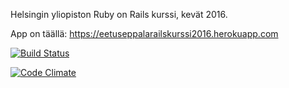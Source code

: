 Helsingin yliopiston Ruby on Rails kurssi, kevät 2016.

App on täällä: https://eetuseppalarailskurssi2016.herokuapp.com

[![Build Status](https://travis-ci.org/Eetuseppala/RailsKurssi2016.png)](https://travis-ci.org/Eetuseppala/RailsKurssi2016)

[![Code Climate](https://codeclimate.com/github/Eetuseppala/RailsKurssi2016.png)](https://codeclimate.com/github/Eetuseppala/RailsKurssi2016)